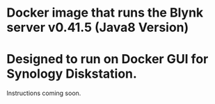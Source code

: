 # Docker image that runs the Blynk server v0.41.5 (Java8 Version)

# Designed to run on Docker GUI for Synology Diskstation.

Instructions coming soon.
